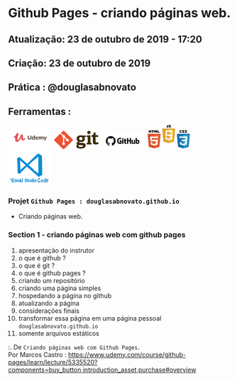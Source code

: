 # Github Pages - criando páginas web.

## Atualização: 23 de outubro de 2019 - 17:20
## Criação: 23 de outubro de 2019
## Prática : @douglasabnovato

## Ferramentas : 

![Udemy](/images/logo-udemy.png)
![Git](/images/logo-git.png)
![Github](/images/logo-github.png)
![HTML/CSS/Javascript](/images/logo-html-css-js.jpeg)
![VSCode](/images/logo-VSCode.png)


### Projet `Github Pages : douglasabnovato.github.io`
- Criando páginas web.

### Section 1 - criando páginas web com github pages
1. apresentação do instrutor
2. o que é github ?
3. o que é git ?
4. o que é github pages ?
5. criando um repositório
6. criando uma página simples
7. hospedando a página no github
8. atualizando a página
9. considerações finais
10. transformar essa página em uma página pessoal<br>
`douglasabnovato.github.io`
11. somente arquivos estáticos

:. De `Criando páginas web com Github Pages`.<br/> 
Por Marcos Castro : https://www.udemy.com/course/github-pages/learn/lecture/5335520?components=buy_button,introduction_asset,purchase#overview